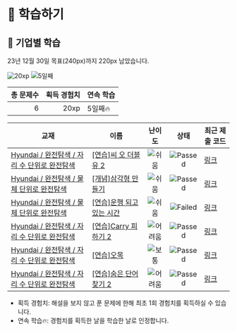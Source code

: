 # 📖 학습하기

## 🚀 기업별 학습
23년 12월 30일 목표(240px)까지 220px 남았습니다.

![20xp](https://img.shields.io/badge/EXP-20xp-%235cb85c.svg?for-the-badge)
![5일째](https://img.shields.io/badge/연속학습-5일째-%23E34F26.svg?for-the-badge)

|총 문제수|획득 경험치|연속 학습|
|---:|---:|---|
6|20xp|5일째🔥|

|교재|이름|난이도|상태|최근 제출 코드|
|---|---|:---:|:---:|---|
|[Hyundai / 완전탐색 / 자리 수 단위로 완전탐색](https://www.codetree.ai/missions?missionId=17)|[[연습]씨 오 더블유 2](https://www.codetree.ai/missions/17/problems/c-o-w-2)|![쉬움][easy]|![Passed][passed]|[링크](https://github.com/j9972/codetree-TILs/blob/main/231230/%EC%94%A8%20%EC%98%A4%20%EB%8D%94%EB%B8%94%EC%9C%A0%202/c-o-w-2.java)|
|[Hyundai / 완전탐색 / 물체 단위로 완전탐색](https://www.codetree.ai/missions?missionId=17)|[[개념]삼각형 만들기](https://www.codetree.ai/missions/17/problems/create-triangle)|![쉬움][easy]|![Passed][passed]|[링크](https://github.com/j9972/codetree-TILs/blob/main/231230/%EC%82%BC%EA%B0%81%ED%98%95%20%EB%A7%8C%EB%93%A4%EA%B8%B0/create-triangle.py)|
|[Hyundai / 완전탐색 / 물체 단위로 완전탐색](https://www.codetree.ai/missions?missionId=17)|[[연습]운행 되고 있는 시간](https://www.codetree.ai/missions/17/problems/hours-in-service)|![쉬움][easy]|![Failed][failed]|[링크](https://github.com/j9972/codetree-TILs/blob/main/231230/%EC%9A%B4%ED%96%89%20%EB%90%98%EA%B3%A0%20%EC%9E%88%EB%8A%94%20%EC%8B%9C%EA%B0%84/hours-in-service.py)|
|[Hyundai / 완전탐색 / 자리 수 단위로 완전탐색](https://www.codetree.ai/missions?missionId=17)|[[연습]Carry 피하기 2](https://www.codetree.ai/missions/17/problems/escaping-carry-2)|![어려움][hard]|![Passed][passed]|[링크](https://github.com/j9972/codetree-TILs/blob/main/231230/Carry%20%ED%94%BC%ED%95%98%EA%B8%B0%202/escaping-carry-2.java)|
|[Hyundai / 완전탐색 / 자리 수 단위로 완전탐색](https://www.codetree.ai/missions?missionId=17)|[[연습]오목](https://www.codetree.ai/missions/17/problems/O-mok)|![보통][medium]|![Passed][passed]|[링크](https://github.com/j9972/codetree-TILs/blob/main/231230/%EC%98%A4%EB%AA%A9/O-mok.java)|
|[Hyundai / 완전탐색 / 자리 수 단위로 완전탐색](https://www.codetree.ai/missions?missionId=17)|[[연습]숨은 단어 찾기 2](https://www.codetree.ai/missions/17/problems/find-hidden-words-2)|![어려움][hard]|![Passed][passed]|[링크](https://github.com/j9972/codetree-TILs/blob/main/231230/%EC%88%A8%EC%9D%80%20%EB%8B%A8%EC%96%B4%20%EC%B0%BE%EA%B8%B0%202/find-hidden-words-2.java)|


* 획득 경험치: 해설을 보지 않고 푼 문제에 한해 최초 1회 경험치를 획득하실 수 있습니다.
* 연속 학습:fire:: 경험치를 획득한 날을 학습한 날로 인정합니다.










[b5]: https://img.shields.io/badge/Bronze_5-%235D3E31.svg
[b4]: https://img.shields.io/badge/Bronze_4-%235D3E31.svg
[b3]: https://img.shields.io/badge/Bronze_3-%235D3E31.svg
[b2]: https://img.shields.io/badge/Bronze_2-%235D3E31.svg
[b1]: https://img.shields.io/badge/Bronze_1-%235D3E31.svg
[s5]: https://img.shields.io/badge/Silver_5-%23394960.svg
[s4]: https://img.shields.io/badge/Silver_4-%23394960.svg
[s3]: https://img.shields.io/badge/Silver_3-%23394960.svg
[s2]: https://img.shields.io/badge/Silver_2-%23394960.svg
[s1]: https://img.shields.io/badge/Silver_1-%23394960.svg
[g5]: https://img.shields.io/badge/Gold_5-%23FFC433.svg
[g4]: https://img.shields.io/badge/Gold_4-%23FFC433.svg
[g3]: https://img.shields.io/badge/Gold_3-%23FFC433.svg
[g2]: https://img.shields.io/badge/Gold_2-%23FFC433.svg
[g1]: https://img.shields.io/badge/Gold_1-%23FFC433.svg
[p5]: https://img.shields.io/badge/Platinum_5-%2376DDD8.svg
[p4]: https://img.shields.io/badge/Platinum_4-%2376DDD8.svg
[p3]: https://img.shields.io/badge/Platinum_3-%2376DDD8.svg
[p2]: https://img.shields.io/badge/Platinum_2-%2376DDD8.svg
[p1]: https://img.shields.io/badge/Platinum_1-%2376DDD8.svg
[passed]: https://img.shields.io/badge/Passed-%23009D27.svg
[failed]: https://img.shields.io/badge/Failed-%23D24D57.svg
[easy]: https://img.shields.io/badge/쉬움-%235cb85c.svg?for-the-badge
[medium]: https://img.shields.io/badge/보통-%23FFC433.svg?for-the-badge
[hard]: https://img.shields.io/badge/어려움-%23D24D57.svg?for-the-badge